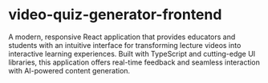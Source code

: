 # video-quiz-generator-frontend
A modern, responsive React application that provides educators and students with an intuitive interface for transforming lecture videos into interactive learning experiences. Built with TypeScript and cutting-edge UI libraries, this application offers real-time feedback and seamless interaction with AI-powered content generation.

